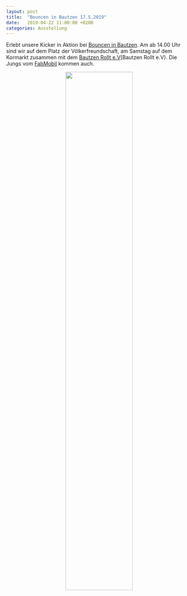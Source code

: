 ```yaml
---
layout: post
title:  "Bouncen in Bautzen 17.5.2019"
date:   2019-04-22 11:00:00 +0200
categories: Ausstellung
---
```


Erlebt unsere Kicker in Aktion bei [Bouncen in Bautzen][Bouncen in Bautzen]. Am ab 14.00 Uhr sind wir auf dem Platz der Völkerfreundschaft, am Samstag auf dem Kormarkt zusammen mit dem [Bautzen Rollt e.V][Bautzen Rollt e.V}. Die Jungs vom [FabMobil][FabMobil] kommen auch.

<p style="text-align:center;">
<a href="https://www.steinhaus-bautzen.de/bounceninbautzen/ueber-das-festival/">
<img src='{{ site.baseurl }}/images/aktuelles/201904_BautzenBounct.jpg' width="60%">
</a>
</p>

[Bouncen in Bautzen]: https://www.steinhaus-bautzen.de/bounceninbautzen/ueber-das-festival/
[Bautzen Rollt e.V]: https://bautzenrolltev.wordpress.com/
[FabMobil]: https://www.fabmobil.org/
